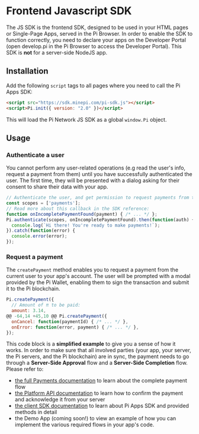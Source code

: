   # Frontend Javascript SDK
  The JS SDK is the frontend SDK, designed to be used in your HTML pages or Single-Page Apps, served in the Pi Browser.
  In order to enable the SDK to function correctly, you need to declare your apps on the Developer Portal (open
  develop.pi in the Pi Browser to access the Developer Portal).
  This SDK is **not** for a server-side NodeJS app.
  ## Installation
  Add the following `script` tags to all pages where you need to call the Pi Apps SDK:
  ```html
  <script src="https://sdk.minepi.com/pi-sdk.js"></script>
  <script>Pi.init({ version: "2.0" })</script>
  ```
  This will load the Pi Network JS SDK as a global `window.Pi` object.
  ## Usage
  ### Authenticate a user
  You cannot perform any user-related operations (e.g read the user's info, request a payment from them) until you
  have successfully authenticated the user. The first time, they will be presented with a dialog asking for
  their consent to share their data with your app.
  ```javascript
  // Authenticate the user, and get permission to request payments from them:
  const scopes = ['payments'];
  // Read more about this callback in the SDK reference:
  function onIncompletePaymentFound(payment) { /* ... */ };
  Pi.authenticate(scopes, onIncompletePaymentFound).then(function(auth) {
    console.log(`Hi there! You're ready to make payments!`);
  }).catch(function(error) {
    console.error(error);
  });
  ```
  ### Request a payment
  The `createPayment` method enables you to request a payment from the current user to your app's account.
  The user will be prompted with a modal provided by the Pi Wallet, enabling them to sign the
  transaction and submit it to the Pi blockchain.
  ```javascript
  Pi.createPayment({
    // Amount of π to be paid:
    amount: 3.14,
  @@ -64,14 +45,10 @@ Pi.createPayment({
    onCancel: function(paymentId) { /* ... */ },
    onError: function(error, payment) { /* ... */ },
  });
  ```
  This code block is a **simplified example** to give you a sense of how it works.
  In order to make sure that all involved parties (your app, your server, the Pi servers, and the Pi blockchain) are in sync,
  the payment needs to go through a **Server-Side Approval** flow and a **Server-Side Completion** flow.
  Please refer to:
   * [the full Payments documentation](./payments.md) to learn about the complete payment flow
   * [the Platform API documentation](./platform_API.md) to learn how to confirm the payment and acknowledge it from your
   server
 * [the client SDK documentation](./SDK_reference.md) to learn about Pi Apps SDK and provided methods in detail
 * the Demo App (coming soon!) to view an example of how you can implement the various required flows in your app's code.
